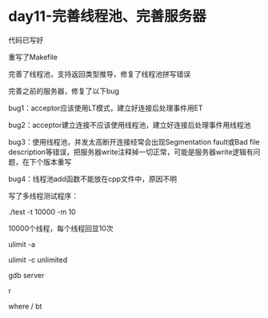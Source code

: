 # day11-完善线程池、完善服务器

代码已写好

重写了Makefile

完善了线程池，支持返回类型推导，修复了线程池拼写错误

完善之前的服务器，修复了以下bug

bug1：acceptor应该使用LT模式，建立好连接后处理事件用ET

bug2：acceptor建立连接不应该使用线程池，建立好连接后处理事件用线程池

bug3：使用线程池，并发太高断开连接经常会出现Segmentation fault或Bad file description等错误，把服务器write注释掉一切正常，可能是服务器write逻辑有问题，在下个版本重写

bug4：线程池add函数不能放在cpp文件中，原因不明

写了多线程测试程序：

./test -t 10000 -m 10

10000个线程，每个线程回显10次

ulimit -a

ulimit -c unlimited

<!-- gdb --core=core -->

gdb server

r

where / bt